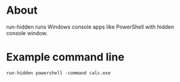 
# About

run-hidden runs Windows console apps like PowerShell with hidden console window.

# Example command line

```
run-hidden powershell -command calc.exe
```
